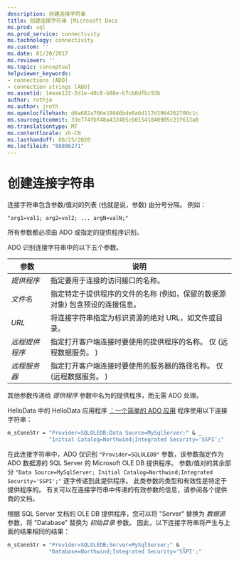 ```yaml
---
description: 创建连接字符串
title: 创建连接字符串 |Microsoft Docs
ms.prod: sql
ms.prod_service: connectivity
ms.technology: connectivity
ms.custom: ''
ms.date: 01/20/2017
ms.reviewer: ''
ms.topic: conceptual
helpviewer_keywords:
- connections [ADO]
- connection strings [ADO]
ms.assetid: 14eae122-2d1e-40c8-b88e-b7cb8dfbc93b
author: rothja
ms.author: jroth
ms.openlocfilehash: d6a682a706e18046bde0a6d117d1964262700c1c
ms.sourcegitcommit: 33e774fbf48a432485c601541840905c21f613a0
ms.translationtype: MT
ms.contentlocale: zh-CN
ms.lasthandoff: 08/25/2020
ms.locfileid: "88806271"
---
```

# <a name="creating-a-connection-string"></a>创建连接字符串
连接字符串包含参数/值对的列表 (也就是说，参数) 由分号分隔。 例如：  
  
```syntax
"arg1=val1; arg2=val2; ... argN=valN;"  
```  
  
 所有参数都必须由 ADO 或指定的提供程序识别。  
  
 ADO 识别连接字符串中的以下五个参数。  
  
|参数|说明|  
|--------------|-----------------|  
|*提供程序*|指定要用于连接的访问接口的名称。|  
|*文件名*|指定特定于提供程序的文件的名称 (例如，保留的数据源对象) 包含预设的连接信息。|  
|*URL*|将连接字符串指定为标识资源的绝对 URL，如文件或目录。|  
|*远程提供程序*|指定打开客户端连接时要使用的提供程序的名称。 仅 (远程数据服务。 ) |  
|*远程服务器*|指定打开客户端连接时要使用的服务器的路径名称。 仅 (远程数据服务。 ) |  
  
 其他参数传递给 *提供程序* 参数中名为的提供程序，而无需 ADO 处理。  
  
 HelloData 中的 HelloData 应用程序 [：一个简单的 ADO 应用](./hellodata-a-simple-ado-application.md) 程序使用以下连接字符串：  
  
```vb
m_sConnStr = "Provider=SQLOLEDB;Data Source=MySqlServer;" & _  
             "Initial Catalog=Northwind;Integrated Security='SSPI';"  
```  
  
 在此连接字符串中，ADO 仅识别 `"Provider=SQLOLEDB"` 参数，该参数指定作为 ADO 数据源的 SQL Server 的 Microsoft OLE DB 提供程序。 参数/值对的其余部分 `"Data Source=MySqlServer; Initial Catalog=Northwind;Integrated Security='SSPI';"` 逐字传递到此提供程序。 此类参数的类型和有效性是特定于提供程序的。 有关可以在连接字符串中传递的有效参数的信息，请参阅各个提供商的文档。  
  
 根据 SQL Server 文档的 OLE DB 提供程序，您可以将 "Server" 替换为 *数据源* 参数，将 "Database" 替换为 *初始目录* 参数。 因此，以下连接字符串将产生与上面的结果相同的结果：  
  
```vb
m_sConnStr = "Provider=SQLOLEDB;Server=MySqlServer;" & _  
             "Database=Northwind;Integrated Security='SSPI';"  
```